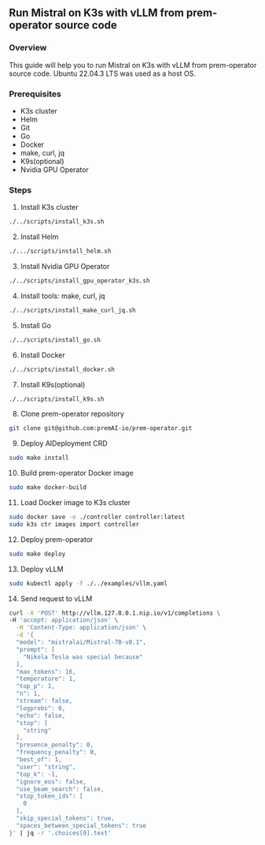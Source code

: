 ## Run Mistral on K3s with vLLM from prem-operator source code

### Overview
This guide will help you to run Mistral on K3s with vLLM from prem-operator source code.
Ubuntu 22.04.3 LTS was used as a host OS.

### Prerequisites
- K3s cluster
- Helm
- Git
- Go
- Docker
- make, curl, jq
- K9s(optional)
- Nvidia GPU Operator

### Steps
1. Install K3s cluster
```bash
./../scripts/install_k3s.sh
```
2. Install Helm
```bash
./.../scripts/install_helm.sh
```
3. Install Nvidia GPU Operator
```bash
./../scripts/install_gpu_operator_k3s.sh
```
4. Install tools: make, curl, jq
```bash
./../scripts/install_make_curl_jq.sh
```
5. Install Go
```bash
./../scripts/install_go.sh
```
6. Install Docker
```bash
./../scripts/install_docker.sh
```
7. Install K9s(optional)
```bash
./../scripts/install_k9s.sh
```
8. Clone prem-operator repository
```bash
git clone git@github.com:premAI-io/prem-operator.git
```
9. Deploy AIDeployment CRD
```bash
sudo make install
```
10. Build prem-operator Docker image
```bash
sudo make docker-build
```
11. Load Docker image to K3s cluster
```bash
sudo docker save -o ./controller controller:latest
sudo k3s ctr images import controller
```
12. Deploy prem-operator
```bash
sudo make deploy
```
13. Deploy vLLM
```bash
sudo kubectl apply -f ./../examples/vllm.yaml
```
14. Send request to vLLM
```bash
curl -X 'POST' http://vllm.127.0.0.1.nip.io/v1/completions \
-H 'accept: application/json' \
  -H 'Content-Type: application/json' \
  -d '{
  "model": "mistralai/Mistral-7B-v0.1",
  "prompt": [
    "Nikola Tesla was special because"
  ],
  "max_tokens": 16,
  "temperature": 1,
  "top_p": 1,
  "n": 1,
  "stream": false,
  "logprobs": 0,
  "echo": false,
  "stop": [
    "string"
  ],
  "presence_penalty": 0,
  "frequency_penalty": 0,
  "best_of": 1,
  "user": "string",
  "top_k": -1,
  "ignore_eos": false,
  "use_beam_search": false,
  "stop_token_ids": [
    0
  ],
  "skip_special_tokens": true,
  "spaces_between_special_tokens": true
}' | jq -r '.choices[0].text'
```
